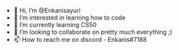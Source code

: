 - 👋 Hi, I’m @Enkanisayuri
- 👀 I’m interested in learning how to code
- 🌱 I’m currently learning CS50
- 💞️ I’m looking to collaborate on pretty much everything ;)
- 📫 How to reach me on discord - Enkanis#7188

<!---
Enkanisayuri/Enkanisayuri is a ✨ special ✨ repository because its `README.md` (this file) appears on your GitHub profile.
You can click the Preview link to take a look at your changes.
--->
